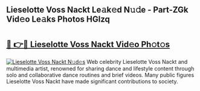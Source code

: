 ## Lieselotte Voss Nackt Le𝚊k𝚎d N𝚞𝚍e - Part-ZGk Vid𝚎o Le𝚊ks Photos HGlzq

# <h2><a href="http://fb22qst.evod.top/?m=Lieselotte+Voss+Nackt">🔗 👉🔴 Lieselotte Voss Nackt Vid𝚎o Ph𝚘t𝚘s</a></h2>

[![Lieselotte Voss Nackt N𝚞d𝚎s](https://i.imgur.com/8V9OHl7.gif)](http://fb22qst.evod.top/?m=Lieselotte+Voss+Nackt)
Web celebrity Lieselotte Voss Nackt and multimedia artist, renowned for sharing dance and lifestyle content through solo and collaborative dance routines and brief videos. Many public figures Lieselotte Voss Nackt have made significant contributions to society. 
